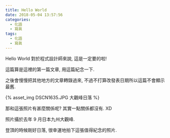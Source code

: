 ```yaml
---
title: Hello World
date: 2018-05-04 13:57:56
categories:
  - 化語
  - 寫眞
tags:
  - 化語
  - 寫眞
---
```

Hello World 對於程式設計師來說, 這是一定要的啦!

這篇算是這裡的第一篇文章, 用這篇紀念一下.

之後會慢慢把其他地方的文章轉錄過來, 不過不打算改發表日期所以這篇不會顯示最舊.

{% asset_img DSCN1635.JPG 大觀峰日落 %}

那和這張照片有甚麼關係呢? 其實一點關係都沒有. XD

照片攝於去年 9 月日本九州大觀峰.

登頂的時候剛好日落, 很幸運地拍下這張值得紀念的照片.